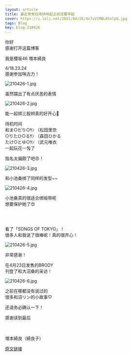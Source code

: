 ```yaml
---
layout: article
title: 最近常常在闹钟响起之前还要早起
cover: https://i.loli.net/2021/04/26/4x7vVCMBL65nlpQ.jpg
tags: Blog
key: blog-210426
---
```


你好<br>
感谢打开这篇博客

我是櫻坂46 増本綺良


4/18.23.24<br>
感谢参加咪古力！
<!--more-->

![210426-1.jpg](https://i.loli.net/2021/04/26/4x7vVCMBL65nlpQ.jpg)

虽然摆出了有点厌恶的表情

![210426-2.jpg](https://i.loli.net/2021/04/26/ysNSWkXznVYMAbE.jpg)

能一起绑三股辫真的好开心😬

待机时间<br>
和ま○だり○ｻﾝ （松田里奈<br>
○りたひ○るｻﾝ （森田ひかる<br>
たけ○とゆ○ｻﾝ （武元唯衣<br>
一起玩花一匁了

指名太偏颇了吧😠！

![210426-3.jpg](https://i.loli.net/2021/04/26/qJBm5Rvb2aKlIzu.jpg)

和小池桑绑了同样的发型~~

![210426-4.jpg](https://i.loli.net/2021/04/26/QB5OpjFq1vx9dbT.jpg)


小池桑真的很适合绑缎带呢<br>
想要保护她了😍

<br><br>


看了「SONGS OF TOKYO」！<br>
很多人和我说了很棒呢！真的很开心！


![210426-5.jpg](https://i.loli.net/2021/04/26/GN3r9kblT78QOeA.jpg)

非常感谢！





在4月23日发售的BRODY<br>
刊登了和大沼桑的采访！

![210426-6.jpg](https://i.loli.net/2021/04/26/TCKDvPSn1WmwfQb.jpg)


之前在哪都没有说过的<br>
很多和沼リン的小故事♡


还请务必确认一下！



感谢读到最后
<br><br><br>

増本綺良（綺良子）

[原文链接](https://sakurazaka46.com/s/s46/diary/detail/38750?cd=blog)